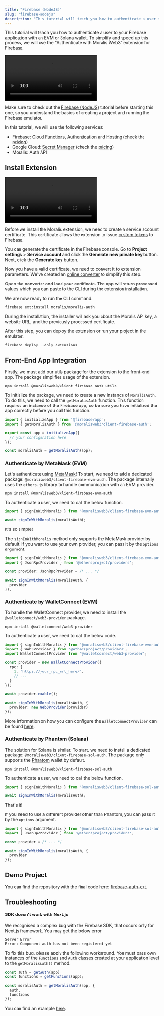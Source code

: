 ```yaml
---
title: "Firebase (NodeJS)"
slug: "firebase-nodejs"
description: "This tutorial will teach you how to authenticate a user to your Firebase application with an EVM or Solana wallet. To simplify and speed up this process, we will use the \"Authenticate with Moralis Web3\" extension for Firebase."
---
```


This tutorial will teach you how to authenticate a user to your Firebase application with an EVM or Solana wallet. To simplify and speed up this process, we will use the \"Authenticate with Moralis Web3\" extension for Firebase.

<video controls>
  <source src="/video/4169289-moralis-auth-firebase.mp4"/>
</video>

Make sure to check out the [Firebase (NodeJS)](/web3-data-api/integrations/firebase-nodejs) tutorial before starting this one, so you understand the basics of creating a project and running the Firebase emulator. 

In this tutorial, we will use the following services:

- Firebase: [Cloud Functions](https://firebase.google.com/docs/functions), [Authentication](https://firebase.google.com/docs/auth) and [Hosting](https://firebase.google.com/docs/hosting) (check the [pricing](https://firebase.google.com/pricing))
- Google Cloud: [Secret Manager](https://cloud.google.com/secret-manager/) (check the [pricing](https://cloud.google.com/secret-manager/pricing))
- Moralis: Auth API

## Install Extension

<video controls>
  <source src="/video/befc63c-firebase-cert.mp4"/>
</video>

Before we install the Moralis extension, we need to create a service account certificate. This certificate allows the extension to issue [custom tokens](https://firebase.google.com/docs/auth/admin/create-custom-tokens) to Firebase. 

You can generate the certificate in the Firebase console. Go to **Project settings** > **Service account** and click the **Generate new private key** button. Next, click the **Generate key** button.

Now you have a valid certificate, we need to convert it to extension parameters. We've created an [online converter](https://moralisweb3.github.io/firebase-extensions/service-account-converter/) to simplify this step. 

Open the converter and load your certificate. The app will return processed values which you can paste to the CLI during the extension installation.

We are now ready to run the CLI command.

```Text CLI
firebase ext:install moralis/moralis-auth
```



During the installation, the installer will ask you about the Moralis API key, a website URL, and the previously processed certificate.

After this step, you can deploy the extension or run your project in the emulator.

```Text CLI
firebase deploy --only extensions
```



## Front-End App Integration

Firstly, we must add our utils package for the extension to the front-end app. The package simplifies usage of the extension.

```Text CLI
npm install @moralisweb3/client-firebase-auth-utils
```



To initialize the package, we need to create a new instance of `MoralisAuth`. To do this, we need to call the `getMoralisAuth` function. This function requires an instance of the Firebase app, so be sure you have initialized the app correctly before you call this function. 

```typescript
import { initializeApp } from '@firebase/app';
import { getMoralisAuth } from '@moralisweb3/client-firebase-auth';

export const app = initializeApp({
  // your configuration here
});

const moralisAuth = getMoralisAuth(app);
```



### Authenticate by MetaMask (EVM)

Let's authenticate using [MetaMask](https://metamask.io/)! To start, we need to add a dedicated package: `@moralisweb3/client-firebase-evm-auth`. The package internally uses the `ethers.js` library to handle communication with an EVM provider.

```Text CLI
npm install @moralisweb3/client-firebase-evm-auth
```



To authenticate a user, we need to call the below function.

```typescript
import { signInWithMoralis } from '@moralisweb3/client-firebase-evm-auth';

await signInWithMoralis(moralisAuth);
```



It's so simple!

The `signInWithMoralis` method only supports the MetaMask provider by default. If you want to use your own provider, you can pass it by the `options` argument.

```typescript
import { signInWithMoralis } from '@moralisweb3/client-firebase-evm-auth';
import { JsonRpcProvider } from '@ethersproject/providers';

const provider: JsonRpcProvider = /* ... */

await signInWithMoralis(moralisAuth, {
  provider
});
```



### Authenticate by WalletConnect (EVM)

To handle the WalletConnect provider, we need to install the `@walletconnect/web3-provider` package.

```
npm install @walletconnect/web3-provider
```



To authenticate a user, we need to call the below code.

```typescript
import { signInWithMoralis } from '@moralisweb3/client-firebase-evm-auth';
import { Web3Provider } from '@ethersproject/providers';
import WalletConnectProvider from "@walletconnect/web3-provider";

const provider = new WalletConnectProvider({
  rpc: {
    1: 'https://your_rpc_url_here/',
    // ...
  }
});

await provider.enable();

await signInWithMoralis(moralisAuth, {
  provider: new Web3Provider(provider)
});
```



More information on how you can configure the `WalletConnectProvider` can be found [here](https://docs.walletconnect.com/quick-start/dapps/web3-provider).

### Authenticate by Phantom (Solana)

The solution for Solana is similar. To start, we need to install a dedicated package: `@moralisweb3/client-firebase-sol-auth`. The package only supports the [Phantom](https://phantom.app/) wallet by default.

```Text CLI
npm install @moralisweb3/client-firebase-sol-auth
```



To authenticate a user, we need to call the below function.

```typescript
import { signInWithMoralis } from '@moralisweb3/client-firebase-sol-auth';

await signInWithMoralis(moralisAuth);
```



That's it!

If you need to use a different provider other than Phantom, you can pass it by the `options` argument.

```typescript
import { signInWithMoralis } from '@moralisweb3/client-firebase-sol-auth';
import { JsonRpcProvider } from '@ethersproject/providers';

const provider = /* ... */

await signInWithMoralis(moralisAuth, {
  provider
});
```



## Demo Project

You can find the repository with the final code here: [firebase-auth-ext](https://github.com/MoralisWeb3/Moralis-JS-SDK/tree/main/demos/firebase-auth-ext).

## Troubleshooting

#### SDK doesn't work with Next.js

We recognised a complex bug with the Firebase SDK, that occurs only for Next.js framework. You may get the below error.

```
Server Error
Error: Component auth has not been registered yet
```



To fix this bug, please apply the following workaround. You must pass own instances of the `Functions` and `Auth` classes created at your application level to the `getMoralisAuth()` method.

```typescript
const auth = getAuth(app);
const functions = getFunctions(app);

const moralisAuth = getMoralisAuth(app, {
  auth,
  functions
});
```



You can find an example [here](https://github.com/MoralisWeb3/Moralis-JS-SDK/blob/main/demos/firebase-nextjs/hosting/components/Firebase.ts).